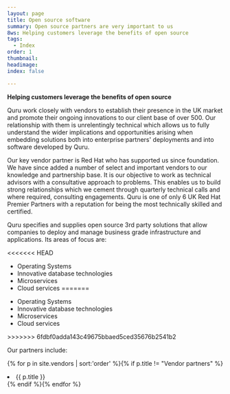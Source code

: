 ```yaml
---
layout: page
title: Open source software
summary: Open source partners are very important to us
8ws: Helping customers leverage the benefits of open source
tags:
  - Index
order: 1
thumbnail:
headimage:
index: false

---
```


**Helping customers leverage the benefits of open source**

Quru work closely with vendors to establish their presence in the UK market and promote their ongoing innovations to our client base of over 500.  Our relationship with them is unrelentingly technical which allows us to fully understand the wider implications and opportunities arising when embedding solutions both into  enterprise partners' deployments and into software  developed by Quru.  

Our key vendor partner is Red Hat who has supported us since foundation. We have since added a number of select and important vendors to our knowledge and partnership base. It is our objective to work as technical advisors with a consultative approach to problems.  This enables us to build strong relationships which we cement through quarterly technical calls and where required, consulting engagements. Quru is one of only 6 UK Red Hat Premier Partners with a reputation for being the most technically skilled and certified.

Quru specifies and supplies open source 3rd party solutions that allow companies to deploy and manage business grade infrastructure and applications. Its areas of focus are:

<<<<<<< HEAD
* Operating Systems
* Innovative database technologies
* Microservices
* Cloud services
=======
<ul>
<li>Operating Systems</li>
<li>Innovative database technologies</li>
<li>Microservices</li>
<li>Cloud services</li>
</ul>
>>>>>>> 6fdbf0adda143c49675bbaed5ced35676b2541b2

Our partners include:

{% for p in site.vendors | sort:'order' %}{% if p.title != "Vendor partners" %}<li>{{ p.title }}</li>{% endif %}{% endfor %}
